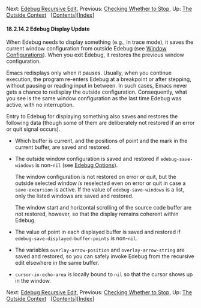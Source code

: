 <!-- This is the GNU Emacs Lisp Reference Manual
corresponding to Emacs version 27.2.

Copyright (C) 1990-1996, 1998-2021 Free Software Foundation,
Inc.

Permission is granted to copy, distribute and/or modify this document
under the terms of the GNU Free Documentation License, Version 1.3 or
any later version published by the Free Software Foundation; with the
Invariant Sections being "GNU General Public License," with the
Front-Cover Texts being "A GNU Manual," and with the Back-Cover
Texts as in (a) below.  A copy of the license is included in the
section entitled "GNU Free Documentation License."

(a) The FSF's Back-Cover Text is: "You have the freedom to copy and
modify this GNU manual.  Buying copies from the FSF supports it in
developing GNU and promoting software freedom." -->

<!-- Created by GNU Texinfo 6.7, http://www.gnu.org/software/texinfo/ -->

Next: [Edebug Recursive Edit](Edebug-Recursive-Edit.html), Previous: [Checking Whether to Stop](Checking-Whether-to-Stop.html), Up: [The Outside Context](The-Outside-Context.html)   \[[Contents](index.html#SEC_Contents "Table of contents")]\[[Index](Index.html "Index")]

#### 18.2.14.2 Edebug Display Update

When Edebug needs to display something (e.g., in trace mode), it saves the current window configuration from outside Edebug (see [Window Configurations](Window-Configurations.html)). When you exit Edebug, it restores the previous window configuration.

Emacs redisplays only when it pauses. Usually, when you continue execution, the program re-enters Edebug at a breakpoint or after stepping, without pausing or reading input in between. In such cases, Emacs never gets a chance to redisplay the outside configuration. Consequently, what you see is the same window configuration as the last time Edebug was active, with no interruption.

Entry to Edebug for displaying something also saves and restores the following data (though some of them are deliberately not restored if an error or quit signal occurs).

*   Which buffer is current, and the positions of point and the mark in the current buffer, are saved and restored.

*   The outside window configuration is saved and restored if `edebug-save-windows` is non-`nil` (see [Edebug Options](Edebug-Options.html)).

    The window configuration is not restored on error or quit, but the outside selected window *is* reselected even on error or quit in case a `save-excursion` is active. If the value of `edebug-save-windows` is a list, only the listed windows are saved and restored.

    The window start and horizontal scrolling of the source code buffer are not restored, however, so that the display remains coherent within Edebug.

*   The value of point in each displayed buffer is saved and restored if `edebug-save-displayed-buffer-points` is non-`nil`.

*   The variables `overlay-arrow-position` and `overlay-arrow-string` are saved and restored, so you can safely invoke Edebug from the recursive edit elsewhere in the same buffer.

*   `cursor-in-echo-area` is locally bound to `nil` so that the cursor shows up in the window.

Next: [Edebug Recursive Edit](Edebug-Recursive-Edit.html), Previous: [Checking Whether to Stop](Checking-Whether-to-Stop.html), Up: [The Outside Context](The-Outside-Context.html)   \[[Contents](index.html#SEC_Contents "Table of contents")]\[[Index](Index.html "Index")]
